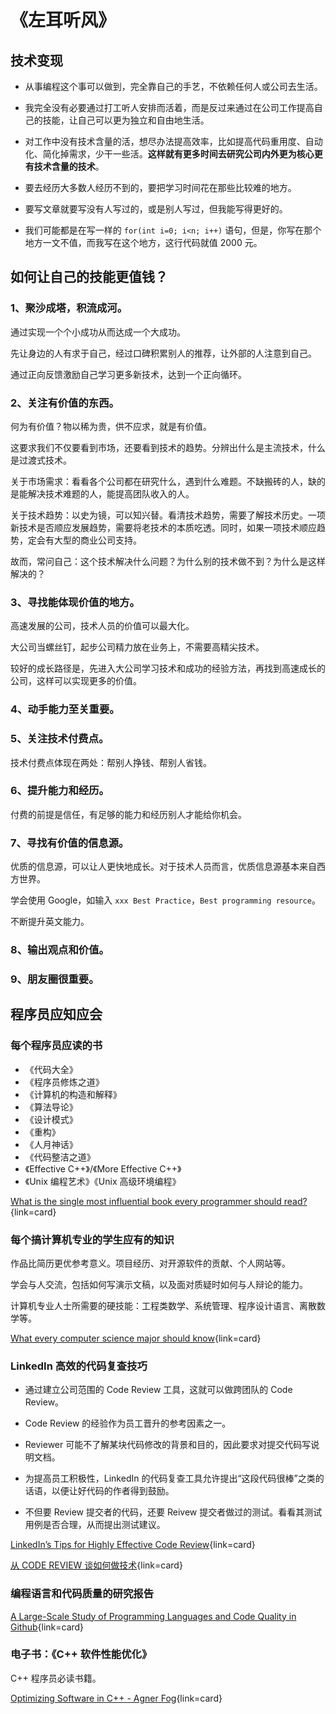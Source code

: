 # 《左耳听风》

## 技术变现

- 从事编程这个事可以做到，完全靠自己的手艺，不依赖任何人或公司去生活。

- 我完全没有必要通过打工听人安排而活着，而是反过来通过在公司工作提高自己的技能，让自己可以更为独立和自由地生活。

- 对工作中没有技术含量的活，想尽办法提高效率，比如提高代码重用度、自动化、简化掉需求，少干一些活。**这样就有更多时间去研究公司内外更为核心更有技术含量的技术**。

- 要去经历大多数人经历不到的，要把学习时间花在那些比较难的地方。

- 要写文章就要写没有人写过的，或是别人写过，但我能写得更好的。

- 我们可能都是在写一样的 `for(int i=0; i<n; i++)` 语句，但是，你写在那个地方一文不值，而我写在这个地方，这行代码就值 2000 元。

## 如何让自己的技能更值钱？

### 1、聚沙成塔，积流成河。

通过实现一个个小成功从而达成一个大成功。

先让身边的人有求于自己，经过口碑积累别人的推荐，让外部的人注意到自己。

通过正向反馈激励自己学习更多新技术，达到一个正向循环。

### 2、关注有价值的东西。

何为有价值？物以稀为贵，供不应求，就是有价值。

这要求我们不仅要看到市场，还要看到技术的趋势。分辨出什么是主流技术，什么是过渡式技术。

关于市场需求：看看各个公司都在研究什么，遇到什么难题。不缺搬砖的人，缺的是能解决技术难题的人，能提高团队收入的人。

关于技术趋势：以史为镜，可以知兴替。看清技术趋势，需要了解技术历史。一项新技术是否顺应发展趋势，需要将老技术的本质吃透。同时，如果一项技术顺应趋势，定会有大型的商业公司支持。

故而，常问自己：这个技术解决什么问题？为什么别的技术做不到？为什么是这样解决的？

### 3、寻找能体现价值的地方。

高速发展的公司，技术人员的价值可以最大化。

大公司当螺丝钉，起步公司精力放在业务上，不需要高精尖技术。

较好的成长路径是，先进入大公司学习技术和成功的经验方法，再找到高速成长的公司，这样可以实现更多的价值。

### 4、动手能力至关重要。

### 5、关注技术付费点。

技术付费点体现在两处：帮别人挣钱、帮别人省钱。

### 6、提升能力和经历。

付费的前提是信任，有足够的能力和经历别人才能给你机会。

### 7、寻找有价值的信息源。

优质的信息源，可以让人更快地成长。对于技术人员而言，优质信息源基本来自西方世界。

学会使用 Google，如输入 `xxx Best Practice`，`Best programming resource`。

不断提升英文能力。

### 8、输出观点和价值。

### 9、朋友圈很重要。

## 程序员应知应会

### 每个程序员应读的书

- 《代码大全》
- 《程序员修炼之道》
- 《计算机的构造和解释》
- 《算法导论》
- 《设计模式》
- 《重构》
- 《人月神话》
- 《代码整洁之道》
- 《Effective C++》/《More Effective C++》
- 《Unix 编程艺术》《Unix 高级环境编程》

[What is the single most influential book every programmer should read?](https://stackoverflow.com/questions/1711/what-is-the-single-most-influential-book-every-programmer-should-read){link=card}

### 每个搞计算机专业的学生应有的知识

作品比简历更优参考意义。项目经历、对开源软件的贡献、个人网站等。

学会与人交流，包括如何写演示文稿，以及面对质疑时如何与人辩论的能力。

计算机专业人士所需要的硬技能：工程类数学、系统管理、程序设计语言、离散数学等。

[What every computer science major should know](https://matt.might.net/articles/what-cs-majors-should-know/){link=card}

### LinkedIn 高效的代码复查技巧

- 通过建立公司范围的 Code Review 工具，这就可以做跨团队的 Code Review。

- Code Review 的经验作为员工晋升的参考因素之一。

- Reviewer 可能不了解某块代码修改的背景和目的，因此要求对提交代码写说明文档。

- 为提高员工积极性，LinkedIn 的代码复查工具允许提出“这段代码很棒”之类的话语，以便让好代码的作者得到鼓励。

- 不但要 Review 提交者的代码，还要 Reivew 提交者做过的测试。看看其测试用例是否合理，从而提出测试建议。

[LinkedIn’s Tips for Highly Effective Code Review](https://thenewstack.io/linkedin-code-review/){link=card}

[从 CODE REVIEW 谈如何做技术](https://coolshell.cn/articles/11432.html){link=card}

### 编程语言和代码质量的研究报告

[A Large-Scale Study of Programming Languages and Code Quality in Github](https://cacm.acm.org/magazines/2017/10/221326-a-large-scale-study-of-programming-languages-and-code-quality-in-github/fulltext){link=card}

### 电子书：《C++ 软件性能优化》

C++ 程序员必读书籍。

[Optimizing Software in C++ - Agner Fog](https://agner.org/optimize/optimizing_cpp.pdf){link=card}
